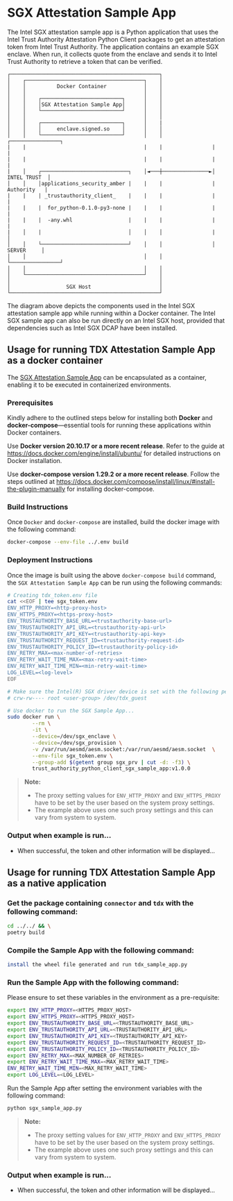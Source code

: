 # SGX Attestation Sample App
The Intel SGX attestation sample app is a Python application that uses the Intel Trust Authority Attestation Python Client packages
to get an attestation token from Intel Trust Authority. The application contains an example SGX enclave. When run, 
it collects quote from the enclave and sends it to Intel Trust Authority to retrieve a token that can be verified.

```
┌────────────────────────────────────────────────┐
│    ┌──────────────────────────────────────┐    │
│    │          Docker Container            │    │
│    │                                      │    │
│    │    ┌──────────────────────────┐      │    │
│    │    │SGX Attestation Sample App│      │    │                
│    │    └──────────────────────────┘      │    │                                
│    │                                      │    │                                
│    │    ┌──────────────────────────┐      │    |
│    │    │     enclave.signed.so    │      │    │                
│    │    └──────────────────────────┘      │    │                ┌────────────────┐
|    |                                      |    |                |                |
|    |                                      |    |                |                |
|    │    ┌────────────────────────────┐    │◄───┼───────────────►│   INTEL TRUST  │
│    │    │applications_security_amber |    |    |                |    Authority   |
|    |    | _trustauthority_client_    |    |    |                |                |
|    |    |  for_python-0.1.0-py3-none |    |    |                |                |
|    |    |  -any.whl                  |    |    |                |                |
|    │    |                            │    │    │                |                │
│    │    └────────────────────────────┘    │    │                │     SERVER     │
│    │                                      │    │                └────────────────┘
│    │                                      │    │
│    └──────────────────────────────────────┘    │
│                                                │
│                  SGX Host                      │
└────────────────────────────────────────────────┘
```
The diagram above depicts the components used in the Intel SGX attestation sample app while running within
a Docker container. The Intel SGX sample app can also be run directly on an Intel SGX host, provided that dependencies such as Intel SGX DCAP have been installed. 


## Usage for running TDX Attestation Sample App as a docker container

The [SGX Attestation Sample App](/inteltrustauthorityclient/examples/sgx_sample_app/sgx_sample_app.py) can be encapsulated as a container, enabling it to be executed in containerized environments.

### Prerequisites

Kindly adhere to the outlined steps below for installing both <b>Docker</b> and <b>docker-compose</b>—essential tools for running these applications within Docker containers.

Use <b>Docker version 20.10.17 or a more recent release</b>. Refer to the guide at https://docs.docker.com/engine/install/ubuntu/ for detailed instructions on Docker installation.

Use <b>docker-compose version 1.29.2 or a more recent release</b>. Follow the steps outlined at https://docs.docker.com/compose/install/linux/#install-the-plugin-manually for installing docker-compose.


### Build Instructions

Once `Docker` and `docker-compose` are installed, build the docker image with the following command:

```sh
docker-compose --env-file ../.env build
```

### Deployment Instructions

Once the image is built using the above `docker-compose build` command,
the `SGX Attestation Sample App` can be run using the following commands:

```sh
# Creating tdx_token.env file
cat <<EOF | tee sgx_token.env
ENV_HTTP_PROXY=<http-proxy-host>
ENV_HTTPS_PROXY=<https-proxy-host>
ENV_TRUSTAUTHORITY_BASE_URL=<trustauthority-base-url>
ENV_TRUSTAUTHORITY_API_URL=<trustauthority-api-url>
ENV_TRUSTAUTHORITY_API_KEY=<trustauthority-api-key>
ENV_TRUSTAUTHORITY_REQUEST_ID=<trustauthority-request-id>
ENV_TRUSTAUTHORITY_POLICY_ID=<trustauthority-policy-id>
ENV_RETRY_MAX=<max-number-of-retries>
ENV_RETRY_WAIT_TIME_MAX=<max-retry-wait-time>
ENV_RETRY_WAIT_TIME_MIN=<min-retry-wait-time>
LOG_LEVEL=<log-level>
EOF

# Make sure the Intel(R) SGX driver device is set with the following permissions:
# crw-rw---- root <user-group> /dev/tdx_guest

# Use docker to run the SGX Sample App...
sudo docker run \
        --rm \
        -it \
        --device=/dev/sgx_enclave \
        --device=/dev/sgx_provision \
        -v /var/run/aesmd/aesm.socket:/var/run/aesmd/aesm.socket  \
        --env-file sgx_token.env \
        --group-add $(getent group sgx_prv | cut -d: -f3) \
        trust_authority_python_client_sgx_sample_app:v1.0.0

```

> **Note:**
>
> - The proxy setting values for `ENV_HTTP_PROXY` and `ENV_HTTPS_PROXY` have to be set by the user based on the system proxy settings.
> - The example above uses one such proxy settings and this can vary from system to system.

### Output when example is run...
- When successful, the token and other information will be displayed...


## Usage for running TDX Attestation Sample App as a native application

### Get the package containing `connector` and `tdx` with the following command:

```sh
cd ../../ && \
poetry build
```

### Compile the Sample App with the following command:

```sh
install the wheel file generated and run tdx_sample_app.py
```

### Run the Sample App with the following command:

Please ensure to set these variables in the environment as a pre-requisite:

```sh
export ENV_HTTP_PROXY=<HTTPS_PROXY_HOST>
export ENV_HTTPS_PROXY=<HTTPS_PROXY_HOST>
export ENV_TRUSTAUTHORITY_BASE_URL=<TRUSTAUTHORITY_BASE_URL>
export ENV_TRUSTAUTHORITY_API_URL=<TRUSTAUTHORITY_API_URL>
export ENV_TRUSTAUTHORITY_API_KEY=<TRUSTAUTHORITY_API_KEY>
export ENV_TRUSTAUTHORITY_REQUEST_ID=<TRUSTAUTHORITY_REQUEST_ID>
export ENV_TRUSTAUTHORITY_POLICY_ID=<TRUSTAUTHORITY_POLICY_ID>
export ENV_RETRY_MAX=<MAX_NUMBER_OF_RETRIES>
export ENV_RETRY_WAIT_TIME_MAX=<MAX_RETRY_WAIT_TIME>
ENV_RETRY_WAIT_TIME_MIN=<MAX_RETRY_WAIT_TIME>
export LOG_LEVEL=<LOG_LEVEL>
```

Run the Sample App after setting the environment variables with the following command:

```sh
python sgx_sample_app.py
```

> **Note:**
>
> - The proxy setting values for `ENV_HTTP_PROXY` and `ENV_HTTPS_PROXY` have to be set by the user based on the system proxy settings.
> - The example above uses one such proxy settings and this can vary from system to system.

### Output when example is run...
- When successful, the token and other information will be displayed...
